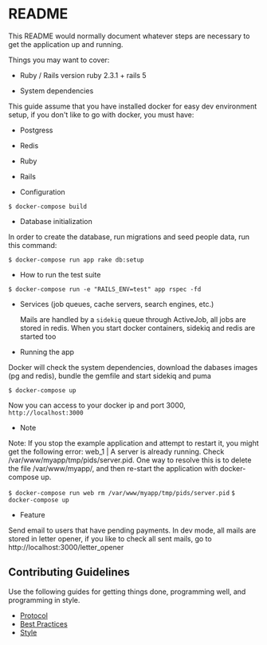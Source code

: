 # README

This README would normally document whatever steps are necessary to get the
application up and running.

Things you may want to cover:

* Ruby / Rails version ruby 2.3.1 + rails 5

* System dependencies

This guide assume that you have installed docker for easy dev environment
setup, if you don't like to go with docker, you must have:

   * Postgress
   * Redis
   * Ruby
   * Rails

* Configuration

`$ docker-compose build`

* Database initialization

In order to create the database, run migrations and seed people data, run this command:

`$ docker-compose run app rake db:setup`

* How to run the test suite

`$ docker-compose run -e "RAILS_ENV=test" app rspec -fd`

* Services (job queues, cache servers, search engines, etc.)

    Mails are handled by a `sidekiq` queue through ActiveJob, all jobs are
    stored in redis. When you start docker containers, sidekiq and redis
    are started too

* Running the app

Docker will check the system dependencies, download the dabases images (pg and redis),
bundle the gemfile and start sidekiq and puma

`$ docker-compose up`

Now you can access to your docker ip and port 3000, `http://localhost:3000`

* Note

Note: If you stop the example application and attempt to restart it, you might get the following error: web_1 | A server is already running. Check /var/www/myapp/tmp/pids/server.pid. One way to resolve this is to delete the file /var/www/myapp/, and then re-start the application with docker-compose up.

`$ docker-compose run web rm /var/www/myapp/tmp/pids/server.pid`
`$ docker-compose up`

* Feature

Send email to users that have pending payments. In dev mode, all mails are stored in letter opener, if you like to check all
sent mails, go to http://localhost:3000/letter_opener


## Contributing Guidelines

Use the following guides for getting things done, programming well, and
programming in style.

* [Protocol](http://github.com/thoughtbot/guides/blob/master/protocol)
* [Best Practices](http://github.com/thoughtbot/guides/blob/master/best-practices)
* [Style](http://github.com/thoughtbot/guides/blob/master/style)
